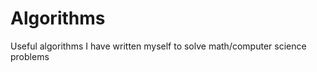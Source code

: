 Algorithms
==========

Useful algorithms I have written myself to solve math/computer science problems